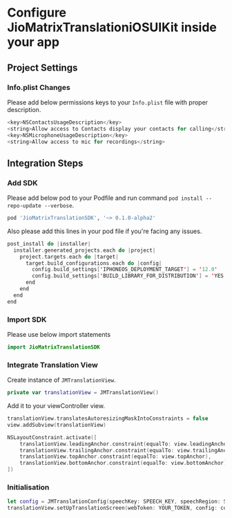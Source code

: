# Configure JioMatrixTranslationiOSUIKit inside your app


## Project Settings

### Info.plist Changes

Please add below permissions keys to your `Info.plist` file with proper description.

```swift
<key>NSContactsUsageDescription</key>
<string>Allow access to Contacts display your contacts for calling</string>
<key>NSMicrophoneUsageDescription</key>
<string>Allow access to mic for recordings</string>
```

## Integration Steps

### Add SDK

Please add below pod to your Podfile and run command `pod install --repo-update --verbose`.

```ruby
pod 'JioMatrixTranslationSDK', '~> 0.1.0-alpha2'
```

Also please add this lines in your pod file if you're facing any issues.

```swift
post_install do |installer|
  installer.generated_projects.each do |project|
    project.targets.each do |target|
      target.build_configurations.each do |config|
        config.build_settings['IPHONEOS_DEPLOYMENT_TARGET'] = '12.0'
        config.build_settings['BUILD_LIBRARY_FOR_DISTRIBUTION'] = 'YES'
      end
    end
  end
end
```

### Import SDK

Please use below import statements

```swift
import JioMatrixTranslationSDK
```

### Integrate Translation View

Create instance of `JMTranslationView`.

```swift
private var translationView = JMTranslationView()
```

Add it to your viewController view.

```swift
translationView.translatesAutoresizingMaskIntoConstraints = false
view.addSubview(translationView)

NSLayoutConstraint.activate([
    translationView.leadingAnchor.constraint(equalTo: view.leadingAnchor),
    translationView.trailingAnchor.constraint(equalTo: view.trailingAnchor),
    translationView.topAnchor.constraint(equalTo: view.topAnchor),
    translationView.bottomAnchor.constraint(equalTo: view.bottomAnchor),
])
```

### Initialisation


```swift
let config = JMTranslationConfig(speechKey: SPEECH_KEY, speechRegion: SPEECH_REGION, textTranslationKey: TEXT_TRANSLATION_KEY)
translationView.setUpTranslationScreen(webToken: YOUR_TOKEN, config: config)

```
